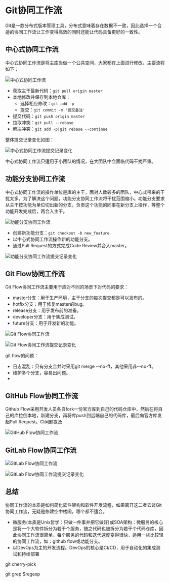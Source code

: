 # Git协同工作流

Git是一款分布式版本管理工具，分布式意味着存在数据不一致，因此选择一个合适的协同工作流让工作变得高效的同时还能让代码具备更好的一致性。

## 中心式协同工作流

中心式协同工作流是将主库当做一个公共空间，大家都在上面进行修改，主要流程如下：

![中心式协同工作流]()

- 获取主干最新代码：`git pull origin master`
- 本地修改并保存到本地仓库：
  - 选择相应修改：`git add -p`
  - 提交：`git commit -m '提交备注'`
- 提交代码：`git push origin master`
- 拉取冲突：`git pull --rebase`
- 解决冲突：`git add -p|git rebase --continue`

整体提交记录变化如图：

![中心式协同工作流提交记录变化]()



中心式协同工作流只适用于小团队的情况，在大团队中会面临代码干扰严重。

## 功能分支协同工作流

中心式协同工作流的操作单位是库的主干，面对人数较多的团队，中心式带来的干扰太多，为了解决这个问题，功能分支协同工作流将干扰范围缩小。功能分支要求从主干按功能为单位切出新的分支，负责这个功能的同事在新分支上操作，等整个功能开发完成后，再合入主干。

![功能分支协同工作流]()

- 创建新功能分支：`git checkout -b new_feature`
- 以中心式协同工作流操作新的功能分支。
- 通过Pull Request的方式完成Code Review并合入master。

![功能分支协同工作流提交记录变化]()

## Git Flow协同工作流

Git Flow协同工作流主要用于应对不同的场景下对代码的要求：

- master分支：用于生产环境，主干分支的每次提交都是可以发布的。
- hotfix分支：用于修复master的bug。
- release分支：用于发布前的准备。
- developer分支：用于集成测试。
- future分支：用于开发新的功能。

![Git Flow协同工作流]()

![Git Flow协同工作流提交记录变化]()

git flow的问题：

- 日志混乱：只有分支合并时采用git merge --no-ff，其他采用非--no-ff。
- 维护多个分支，容易出问题。
- 

## GitHub Flow协同工作流

Github Flow采用开发人员各自fork一份官方库到自己的代码仓库中，然后在将自己的库拉倒本地，新建分支，再将库push到远端自己的代码库，最后向官方库发起Pull Request。CI问题提及

![GitHub Flow协同工作流]()

## GitLab Flow协同工作流



![GitLab Flow协同工作流]()

![GitLab Flow协同工作流提交记录变化]()

## 总结

协同工作流的本质是如何简化软件架构和软件开发流程，如果离开这二者去谈Git协同工作流，无疑是修建空中楼阁，哪个都不适合。

- 微服务(本质是Unix哲学：只做一件事并把它做好)或SOA架构：微服务的核心是将一个大软件拆分为若干个服务，随之代码也被拆分为若干个代码仓库，因此协同工作流很简单。每个服务的代码和迭代速度变得很快，适用一些比较轻的协同工作流，如：github flow或功能分支。
- 以DevOps为主的开发流程。DevOps的核心是CI/CD，用于自动化的集成测试和持续部署







git cherry-pick

git grep $regexp
